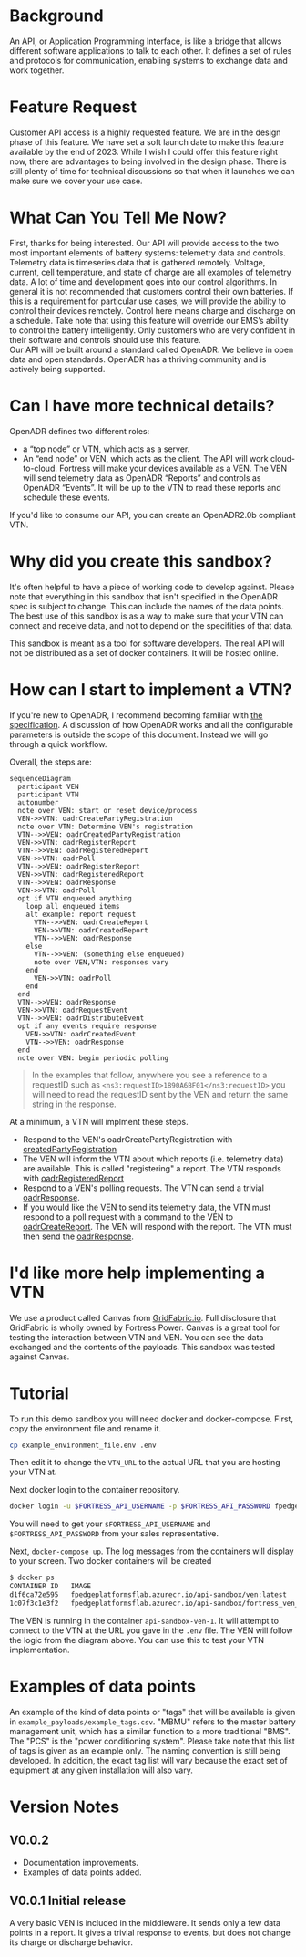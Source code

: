 # Background
An API, or Application Programming Interface, is like a bridge that allows different software applications to talk to each other. It defines a set of rules and protocols for communication, enabling systems to exchange data and work together.

# Feature Request
Customer API access is a highly requested feature.  We are in the design phase of this feature.  We have set a soft launch date to make this feature available by the end of 2023.
While I wish I could offer this feature right now, there are advantages to being involved in the design phase.  There is still plenty of time for technical discussions so that when it launches we can make sure we cover your use case.

# What Can You Tell Me Now?
First, thanks for being interested.  Our API will provide access to the two most important elements of battery systems: telemetry data and controls.  
Telemetry data is timeseries data that is gathered remotely.  Voltage, current, cell temperature, and state of charge are all examples of telemetry data.
A lot of time and development goes into our control algorithms.  In general it is not recommended that customers control their own batteries.  If this is a requirement for particular use cases, we will provide the ability to control their devices remotely.  Control here means charge and discharge on a schedule.  Take note that using this feature will override our EMS’s ability to control the battery intelligently.  Only customers who are very confident in their software and controls should use this feature.  
Our API will be built around a standard called OpenADR.  We believe in open data and open standards.  OpenADR has a thriving community and is actively being supported.

# Can I have more technical details?
OpenADR defines two different roles:
-	a “top node” or VTN, which acts as a server.  
-	An “end node” or VEN, which acts as the client.
The API will work cloud-to-cloud.  Fortress will make your devices available as a VEN.  The VEN will send telemetry data as OpenADR “Reports” and controls as OpenADR “Events”.  It will be up to the VTN to read these reports and schedule these events. 

If you'd like to consume our API, you can create an OpenADR2.0b compliant VTN.  

# Why did you create this sandbox?
It's often helpful to have a piece of working code to develop against.  Please note that everything in this sandbox that isn't specified in the OpenADR spec is subject to change.  This can include the names of the data points.  The best use of this sandbox is as a way to make sure that your VTN can connect and receive data, and not to depend on the specifities of that data.

This sandbox is meant as a tool for software developers.  The real API will not be distributed as a set of docker containers.  It will be hosted online.  

# How can I start to implement a VTN?

If you're new to OpenADR, I recommend becoming familiar with [the specification](https://openadr.memberclicks.net/index.php?option=com_mcform&view=ngforms&id=24296#!/).  A discussion of how OpenADR works and all the configurable parameters is outside the scope of this document.  Instead we will go through a quick workflow.  

Overall, the steps are:

```mermaid
sequenceDiagram
  participant VEN
  participant VTN
  autonumber
  note over VEN: start or reset device/process
  VEN->>VTN: oadrCreatePartyRegistration
  note over VTN: Determine VEN's registration
  VTN-->>VEN: oadrCreatedPartyRegistration
  VEN->>VTN: oadrRegisterReport
  VTN-->>VEN: oadrRegisteredReport
  VEN->>VTN: oadrPoll
  VTN-->>VEN: oadrRegisterReport
  VEN->>VTN: oadrRegisteredReport
  VTN-->>VEN: oadrResponse
  VEN->>VTN: oadrPoll
  opt if VTN enqueued anything
    loop all enqueued items
    alt example: report request
      VTN-->>VEN: oadrCreateReport
      VEN->>VTN: oadrCreatedReport
      VTN-->>VEN: oadrResponse
    else
      VTN-->>VEN: (something else enqueued)
      note over VEN,VTN: responses vary
    end
      VEN->>VTN: oadrPoll
    end
  end
  VTN-->>VEN: oadrResponse
  VEN->>VTN: oadrRequestEvent
  VTN-->>VEN: oadrDistributeEvent
  opt if any events require response
    VEN->>VTN: oadrCreatedEvent
    VTN-->>VEN: oadrResponse
  end
  note over VEN: begin periodic polling

```

> In the examples that follow, anywhere you see a reference to a requestID such as `<ns3:requestID>1890A6BF01</ns3:requestID>` you will need to read the requestID sent by the VEN and return the same string in the response.

At a minimum, a VTN will implment these steps. 

- Respond to the VEN's oadrCreatePartyRegistration with 
[createdPartyRegistration](example_payloads/createdPartyRegistration.xml)
- The VEN will inform the VTN about which reports (i.e. telemetry data) are available.  This is called "registering" a report.  The VTN responds with [oadrRegisteredReport](example_payloads/createdPartyRegistration.xml)
- Respond to a VEN's polling requests.  The VTN can send a trivial [oadrResponse](example_payloads/oadrResponse.xml).
- If you would like the VEN to send its telemetry data, the VTN must respond to a poll request with a command to the VEN to [oadrCreateReport](example_payloads/oadrCreateReport.xml).  The VEN will respond with the report.  The VTN must then send the [oadrResponse](example_payloads/oadrResponse.xml).



# I'd like more help implementing a VTN

We use a product called Canvas from [GridFabric.io](https://www.gridfabric.io/).  Full disclosure that GridFabric is wholly owned by Fortress Power.  Canvas is a great tool for testing the interaction between VTN and VEN.  You can see the data exchanged and the contents of the payloads.  This sandbox was tested against Canvas.

# Tutorial

To run this demo sandbox you will need docker and docker-compose.  First, copy the environment file and rename it.
```bash
cp example_environment_file.env .env
```

Then edit it to change the `VTN_URL` to the actual URL that you are hosting your VTN at.

Next docker login to the container repository.
```bash
docker login -u $FORTRESS_API_USERNAME -p $FORTRESS_API_PASSWORD fpedgeplatformsflab.azurecr.io
```
You will need to get your `$FORTRESS_API_USERNAME` and `$FORTRESS_API_PASSWORD` from your sales representative. 


Next, `docker-compose up`.  The log messages from the containers will display to your screen.  Two docker containers will be created
```bash
$ docker ps
CONTAINER ID   IMAGE                                                   COMMAND                  CREATED          STATUS         PORTS                                      NAMES
d1f6ca72e595   fpedgeplatformsflab.azurecr.io/api-sandbox/ven:latest   "./plaidven schema.j…"   14 minutes ago   Up 1 second    0.0.0.0:8000->8000/tcp                     api-sandbox-ven-1
1c07f3c1e3f2   fpedgeplatformsflab.azurecr.io/api-sandbox/fortress_ven_middleware:0.0.1                           "python middleware.py"   14 minutes ago   Up 2 seconds   8081/tcp                                   api-sandbox-middleware-1
```

The VEN is running in the container `api-sandbox-ven-1`.  It will attempt to connect to the VTN at the URL you gave in the `.env` file.  The VEN will follow the logic from the diagram above.  You can use this to test your VTN implementation.  

# Examples of data points

An example of the kind of data points or "tags" that will be available is given in `example_payloads/example_tags.csv`.  "MBMU" refers to the master battery management unit, which has a similar function to a more traditional "BMS".  The "PCS" is the "power conditioning system".  Please take note that this list of tags is given as an example only.  The naming convention is still being developed.  In addition, the exact tag list will vary because the exact set of equipment at any given installation will also vary.  


# Version Notes

## V0.0.2

- Documentation improvements. 
- Examples of data points added.

## V0.0.1 Initial release

A very basic VEN is included in the middleware.  It sends only a few data points in a report.  It gives a trivial response to events, but does not change its charge or discharge behavior. 